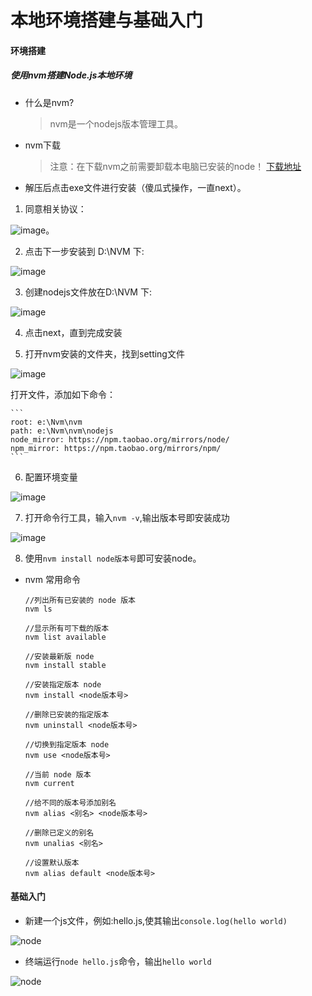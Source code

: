 # 本地环境搭建与基础入门
#### 环境搭建
##### 使用nvm搭建Node.js本地环境

- 什么是nvm?
    > nvm是一个nodejs版本管理工具。
- nvm下载
    > 注意：在下载nvm之前需要卸载本电脑已安装的node！
    [下载地址](https://github.com/coreybutler/nvm-windows/releases)
- 解压后点击exe文件进行安装（傻瓜式操作，一直next）。
1. 同意相关协议：

![image](https://cdn.jsdelivr.net/gh/yang704/docsImg/Image/nodejs202307051028090.png)。

2. 点击下一步安装到 D:\NVM 下:

![image](https://cdn.jsdelivr.net/gh/yang704/docsImg/Image/nodejs202307051029630.png)

3. 创建nodejs文件放在D:\NVM 下:

![image](https://cdn.jsdelivr.net/gh/yang704/docsImg/Image/nodejs202307051030232.png)

4. 点击next，直到完成安装

5. 打开nvm安装的文件夹，找到setting文件

![image](https://cdn.jsdelivr.net/gh/yang704/docsImg/Image/nodejs202307051032507.png)

打开文件，添加如下命令：

    ```
    root: e:\Nvm\nvm
    path: e:\Nvm\nvm\nodejs
    node_mirror: https://npm.taobao.org/mirrors/node/
    npm_mirror: https://npm.taobao.org/mirrors/npm/
    ```

6. 配置环境变量

![image](https://cdn.jsdelivr.net/gh/yang704/docsImg/Image/nodejs202307051036084.png)

7. 打开命令行工具，输入`nvm -v`,输出版本号即安装成功

![image](https://cdn.jsdelivr.net/gh/yang704/docsImg/Image/nodejs202307051038391.png)

8. 使用`nvm install node版本号`即可安装node。


- nvm 常用命令

    ```
    //列出所有已安装的 node 版本
    nvm ls 
    
    //显示所有可下载的版本
    nvm list available
    
    //安装最新版 node
    nvm install stable
    
    //安装指定版本 node
    nvm install <node版本号>
    
    //删除已安装的指定版本
    nvm uninstall <node版本号>
    
    //切换到指定版本 node
    nvm use <node版本号>
    
    //当前 node 版本
    nvm current
    
    //给不同的版本号添加别名
    nvm alias <别名> <node版本号> 
    
    //删除已定义的别名
    nvm unalias <别名>
    
    //设置默认版本
    nvm alias default <node版本号>
    ```
    
#### 基础入门
- 新建一个js文件，例如:hello.js,使其输出`console.log(hello world)`

![node](https://cdn.jsdelivr.net/gh/yang704/docsImg/Image/nodejs202307051048816.png)

- 终端运行`node hello.js`命令，输出`hello world`

![node](https://cdn.jsdelivr.net/gh/yang704/docsImg/Image/nodejs202307051048864.png)
     